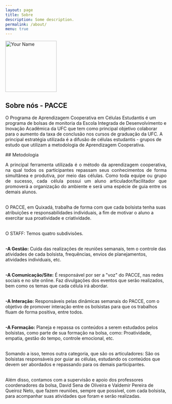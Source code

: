 ```yaml
---
layout: page
title: Sobre
description: Some description.
permalink: /about/
menu: true
---
```


<img itemprop="image" class="img-rounded" src="http://pacceqx.github.io\assets\img\icons\read.svg" alt="Your Name" style="width: 160px;">

## Sobre nós - PACCE

<p style = "text-align: justify">

O Programa de Aprendizagem Cooperativa em Células Estudantis é um programa de bolsas de monitoria da Escola Integrada de Desenvolvimento e Inovação Acadêmica da UFC que tem como principal objetivo colaborar para o aumento da taxa de conclusão nos cursos de graduação da UFC. A principal estratégia utilizada é a difusão de células estudantis - grupos de estudo que utilizam a metodologia de Aprendizagem Cooperativa.
</p>
## Metodologia

<p style = "text-align: justify">
A principal ferramenta utilizada é o método da aprendizagem cooperativa, na qual todos os participantes repassam seus conhecimentos de forma simultânea e produtiva, por meio das células. Como toda equipe ou grupo de sucesso, cada célula possui um aluno articulador/facilitador que promoverá a organização do ambiente e será uma espécie de guia entre os demais alunos.<br><br>

O PACCE, em Quixadá, trabalha de forma com que cada bolsista tenha suas atribuições e responsabilidades individuais, a fim de motivar o aluno a exercitar sua proatividade e criatividade.<br><br>

O STAFF: Temos quatro subdivisões.<br><br>

<strong>-A Gestão:</strong> Cuida das realizações de reuniões semanais, tem o controle das atividades de cada bolsista, frequências, envios de planejamentos, atividades individuais, etc.<br><br>

<strong>-A Comunicação/Site:</strong> É responsável por ser a "voz" do PACCE, nas redes sociais e no site online. Faz divulgações dos eventos que serão realizados, bem como os temas que cada célula irá abordar.<br><br>

<strong>-A Interação:</strong> Responsáveis pelas dinâmicas semanais do PACCE, com o objetivo de promover interação entre os bolsistas para que os trabalhos fluam de forma positiva, entre todos.<br><br>


<strong> -A Formação:</strong> Planeja e repassa os conteúdos a serem estudados pelos bolsistas, como parte de sua formação na bolsa, como: Proatividade, empatia, gestão do tempo, controle emocional, etc.<br><br>

Somando a isso, temos outra categoria, que são os articuladores: São os bolsistas responsáveis por guiar as células, estudando os conteúdos que devem ser abordados e repassando para os demais participantes.<br><br>

Além disso, contamos com a supervisão e apoio dos professores coordenadores da bolsa, David Sena de Oliveira e Valdemir Pereira de Queiroz Neto, que fazem reuniões, sempre que possível, com cada bolsista, para acompanhar suas atividades que foram e serão realizadas.<br><br>
</p>